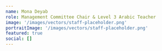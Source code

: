 ```yaml
---
name: Mona Deyab
role: Management Committee Chair & Level 3 Arabic Teacher
image: '/images/vectors/staff-placeholder.png'
portraitImage: '/images/vectors/staff-placeholder.png'
featured: true
social: []
---
```

